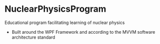 # NuclearPhysicsProgram
Educational program facilitating learning of nuclear physics

- Built around the WPF Framework and according to the MVVM software architecture standard
